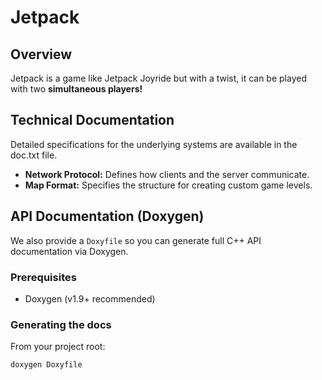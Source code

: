 # Jetpack

## Overview

Jetpack is a game like Jetpack Joyride but with a twist, it can be played with two **simultaneous players!**

## Technical Documentation

Detailed specifications for the underlying systems are available in the doc.txt file.

*   **Network Protocol:** Defines how clients and the server communicate.
*   **Map Format:** Specifies the structure for creating custom game levels.

## API Documentation (Doxygen)

We also provide a `Doxyfile` so you can generate full C++ API documentation via Doxygen.

### Prerequisites

- Doxygen (v1.9+ recommended)

### Generating the docs

From your project root:

```bash
doxygen Doxyfile
